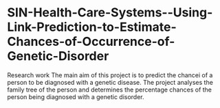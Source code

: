 # SIN-Health-Care-Systems--Using-Link-Prediction-to-Estimate-Chances-of-Occurrence-of-Genetic-Disorder
Research work
The main aim of this project is to predict the chancei of a person to be diagnosed 
with a genetic disease. The project analyses the family tree of the person and 
determines the percentage chances of the person being diagnosed with a 
genetic disorder.
